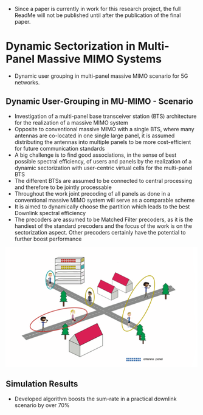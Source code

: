 - Since a paper is currently in work for this research project, the full ReadMe will not be published until after the publication of the final paper.

# Dynamic Sectorization in Multi-Panel Massive MIMO Systems
- Dynamic user grouping in multi-panel massive MIMO scenario for 5G networks. 

## Dynamic User-Grouping in MU-MIMO  - Scenario 

- Investigation of a multi-panel base transceiver station (BTS) architecture for the realization of a massive MIMO system
- Opposite to conventional massive MIMO with a single BTS, where many antennas are co-located in one single large panel, it is assumed distributing the antennas into multiple panels to be more cost-efficient for future communication standards
- A big challenge is to find good associations, in the sense of best possible spectral efficiency, of users and panels by the realization of a dynamic sectorization with user-centric virtual cells for the multi-panel BTS
- The different BTSs are assumed to be connected to central processing and therefore to be jointly processable 
- Throughout the work joint precoding of all panels as done in a conventional massive MIMO system will serve as a comparable scheme
- It is aimed to dynamically choose the partition which leads to the best Downlink spectral efficiency
- The precoders are assumed to be Matched Filter precoders, as it is the handiest of the standard precoders and the focus of the work is on the sectorization aspect. Other precoders certainly have the potential to further boost performance

![Farmers Market Finder Demo](ImagesDynamicSec/scenario.gif)


## Simulation Results

- Developed algorithm boosts the sum-rate in a practical downlink scenario by over 70%
